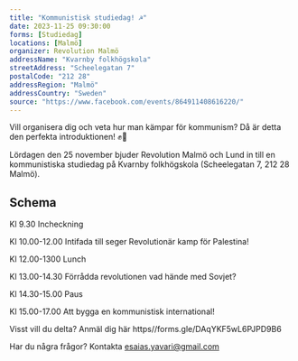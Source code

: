 ```yaml
---
title: "Kommunistisk studiedag! ☭"
date: 2023-11-25 09:30:00
forms: [Studiedag]
locations: [Malmö]
organizer: Revolution Malmö
addressName: "Kvarnby folkhögskola"
streetAddress: "Scheelegatan 7"
postalCode: "212 28"
addressRegion: "Malmö"
addressCountry: "Sweden"
source: "https://www.facebook.com/events/864911408616220/"
---
```

Vill organisera dig och veta hur man kämpar för kommunism? Då är detta den perfekta introduktionen! ✊️🚩

Lördagen den 25 november bjuder Revolution Malmö och Lund in till en kommunistiska studiedag på Kvarnby folkhögskola (Scheelegatan 7, 212 28 Malmö).

## Schema

Kl 9.30 Incheckning

Kl 10.00-12.00 Intifada till seger Revolutionär kamp för Palestina!

Kl 12.00-1300 Lunch

Kl 13.00-14.30 Förrådda revolutionen vad hände med Sovjet?

Kl 14.30-15.00 Paus

Kl 15.00-17.00 Att bygga en kommunistisk international!

Visst vill du delta? Anmäl dig här https//forms.gle/DAqYKF5wL6PJPD9B6

Har du några frågor? Kontakta esaias.yavari@gmail.com
